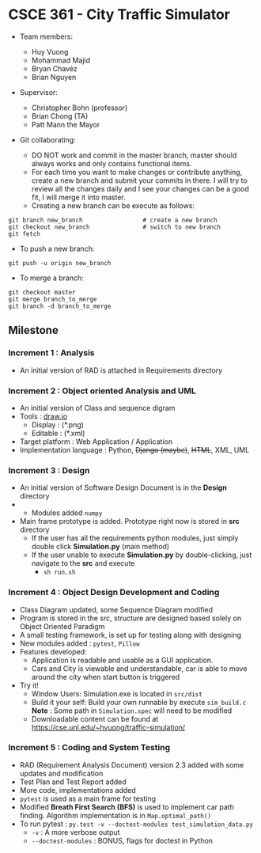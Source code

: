 # CSCE 361 - City Traffic Simulator
* Team members:
    - Huy Vuong
    - Mohammad Majid
    - Bryan Chavéz
    - Brian Nguyen

* Supervisor:
    - Christopher Bohn (professor)
    - Brian Chong (TA)
    - Patt Mann the Mayor

* Git collaborating:
    - DO NOT work and commit in the master branch, master should always works and only contains functional items.
    - For each time you want to make changes or contribute anything, create a new branch and submit your commits in there. I will try to review all the changes daily and I see your changes can be a good fit, I will merge it into master.
    - Creating a new branch can be execute as follows:
```
git branch new_branch                 # create a new branch
git checkout new_branch               # switch to new branch
git fetch 
```
* To push a new branch:
```
git push -u origin new_branch
```
* To merge a branch:
```
git checkout master
git merge branch_to_merge
git branch -d branch_to_merge
```
## Milestone
### Increment 1 : Analysis 
* An initial version of RAD is attached in Requirements directory

### Increment 2 : Object oriented Analysis and UML
* An initial version of Class and sequence digram
* Tools : [draw.io](draw.io)
	- Display  : (\*.png)
	- Editable : (\*.xml)
* Target platform : Web Application / Application
* Implementation language : Python, ~~Django (maybe)~~, ~~HTML~~, XML, UML


### Increment 3 : Design
* An initial version of Software Design Document is in the **Design** directory
* * Modules added ```numpy```
* Main frame prototype is added. Prototype right now is stored in **src** directory
    - If the user has all the requirements python modules, just simply double click **Simulation.py** (main method)
    - If the user unable to execute **Simulation.py** by double-clicking, just navigate to the **src** and execute
        - ```sh run.sh```

### Increment 4 : Object Design Development and Coding
* Class Diagram updated, some Sequence Diagram modified
* Program is stored in the src, structure are designed based solely on Object Oriented Paradigm
* A small testing framework, is set up for testing along with designing
* New modules added : ```pytest```, ```Pillow```
* Features developed:
    - Application is readable and usable as a GUI application.
    - Cars and City is viewable and understandable, car is able to move around the city when start button is triggered
* Try it!
    - Window Users: Simulation.exe is located in ```src/dist```
    - Build it your self: Build your own runnable by execute ```sim_build.c```    __Note__ : Some path in ```Simulation.spec``` will need to be modified
    - Downloadable content can be found at https://cse.unl.edu/~hvuong/traffic-simulation/

### Increment 5 : Coding and System Testing
* RAD (Requirement Analysis Document) version 2.3 added with some updates and modification
* Test Plan and Test Report added
* More code, implementations added
* `pytest` is used as a main frame for testing
* Modified __Breath First Search (BFS)__ is used to implement car path finding. Algorithm implementation is in `Map.optimal_path()`
* To run pytest : `py.test -v --doctest-modules test_simulation_data.py `
    - `-v` : A more verbose output
    - `--doctest-modules` : BONUS, flags for doctest in Python




